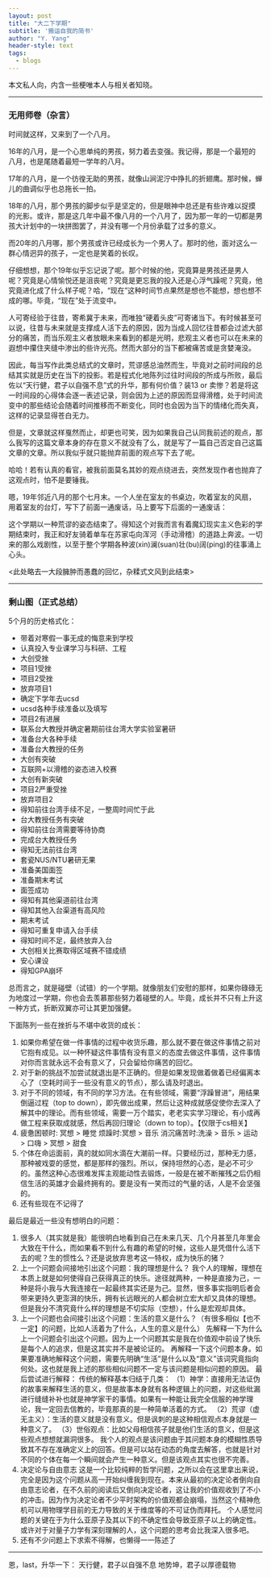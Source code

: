 ```yaml
---
layout: post
title: "大二下学期"
subtitle: '搬运自我的简书'
author: "Y. Yang"
header-style: text
tags:
  - blogs
---
```


本文私人向，内含一些梗唯本人与相关者知晓。

---

### 无用师卷（杂言）

时间就这样，又来到了一个八月。

16年的八月，是一个心思单纯的男孩，努力着去变强。我记得，那是一个最短的八月，也是尾随着最短一学年的八月。

17年的八月，是一个彷徨无助的男孩，就像山涧泥泞中挣扎的折翅鹰。那时候，蝉儿的曲调似乎也总拖长一拍。

18年的八月，那个男孩的脚步似乎是坚定的，但是眼神中总还是有些许难以捉摸的光影。或许，那是这几年中最不像八月的一个八月了，因为那一年的一切都是男孩大计划中的一块拼图罢了，并没有哪一个月份承载了过多的意义。

而20年的八月哪，那个男孩或许已经成长为一个男人了。那时的他，面对这么一群心情迥异的孩子，一定也是笑着的长叹。

仔细想想，那个19年似乎忘记说了呢。那个时候的他，究竟算是男孩还是男人呢？究竟是心情愉悦还是沮丧呢？究竟是更忘我的投入还是心浮气躁呢？究竟，他究竟进化成了什么样子呢？哈，“现在”这种时间节点果然是想也不能想，想也想不成的哪。毕竟，“现在”处于流变中。

人可寄经验于往昔，寄希冀于未来，而唯独“硬着头皮”可寄诸当下。有时候甚至可以说，往昔与未来就是支撑成人活下去的原因，因为当成人回忆往昔都会过滤大部分的痛苦，而当乐观主义者放眼未来看到的都是光明，悲观主义者也可以在未来的遐想中攥住夹缝中渗出的些许光亮。然而大部分的当下都被痛苦或是贪婪淹没。

因此，每当写作此类总结式的文章时，荒谬感总油然而生，毕竟对之前时间段的总结其实就是历史在当下的投影。若是程式化地陈列过往时间段的所成与所败，最后佐以“天行健，君子以自强不息”式的升华，那有何价值？装13 or 卖惨？若是将这一时间段的心得体会逐一表述记录，则会因为上述的原因而显得滑稽，处于时间流变中的那些结论会随着时间推移而不断变化，同时也会因为当下的情绪化而失真，这样的记录显得苍白无力。

但是，文章就这样戛然而止，却更也可笑，因为如果我自己认同我前述的观点，那么我写的这篇文章本身的存在意义不就没有了么，就是写了一篇自己否定自己这篇文章的文章。所以我似乎就只能抛弃前面的观点写下去了呢。

哈哈！若有认真的看官，被我前面莫名其妙的观点绕进去，突然发现作者也抛弃了这观点时，怕不是要锤我。

嗯，19年邻近八月的那个七月末。一个人坐在室友的书桌边，吹着室友的风扇，用着室友的台灯，写下了前面一通废话，马上要写下后面的一通废话：

这个学期以一种荒谬的姿态结束了。得知这个对我而言有着魔幻现实主义色彩的学期结束时，我正和好友骑着单车在苏家屯向浑河（手动滑稽）的道路上奔波。一切来的那么戏剧性，以至于整个学期各种波(xin)澜(suan)壮(bu)阔(ping)的往事涌上心头。

<此处略去一大段臃肿而愚蠢的回忆，杂糅式文风到此结束>

---

### 剩山图（正式总结）

5个月的历史格式化：
- 带着对寒假一事无成的悔意来到学校
- 认真投入专业课学习与科研、工程
- 大创受挫
- 项目1受挫
- 项目2受挫
- 放弃项目1
- 确定下学年去ucsd
- ucsd各种手续准备以及填写
- 项目2有进展
- 联系台大教授并确定暑期前往台湾大学实验室暑研
- 准备台大各种手续
- 准备台大教授的任务
- 大创有突破
- 互联网+以滑稽的姿态进入校赛
- 大创有新突破
- 项目2严重受挫
- 放弃项目2
- 得知前往台湾手续不足，一整周时间忙于此
- 台大教授任务有突破
- 得知前往台湾需要等待协商
- 完成台大教授任务
- 得知无法前往台湾
- 套瓷NUS/NTU暑研无果
- 准备美国面签
- 准备期末考试
- 面签成功
- 得知有其他渠道前往台湾
- 得知其他入台渠道有高风险
- 期末考试
- 得知可重复申请入台手续
- 得知时间不足，最终放弃入台
- 大创相关比赛取得区域赛不错成绩
- 安心课设
- 得知GPA崩坏

总而言之，就是碰壁（试错）的一个学期。就像朋友们安慰的那样，如果你碌碌无为地度过一学期，你也会去羡慕那些努力着碰壁的人。毕竟，成长并不只有上升这一种方式，折断双翼亦可让其更加强健。

下面陈列一些在挫折与不堪中收货的成长：
1. 如果你希望在做一件事情的过程中收货乐趣，那么就不要在做这件事情之前对它抱有成见。以一种怀疑这件事情有没有意义的态度去做这件事情，这件事情对你而言就永远不会有意义了，只会留给你痛苦的回忆。
2. 对于新的挑战不加尝试就退出是不正确的。但是如果发现做着做着已经偏离本心了（空耗时间于一些没有意义的节点），那么请及时退出。
3. 对于不同的领域，有不同的学习方法。在有些领域，需要“浮躁冒进”，用结果倒逼过程（top to down），即先做出成果，然后让这种成就感促使你去深入了解其中的理论。而有些领域，需要一万个踏实，老老实实学习理论，有小成再做工程来获取成就感，然后再回归理论（down to top）。【仅限于cs相关】
4. 疲惫困顿时: 冥想 > 睡觉
烦躁时:冥想 > 音乐
消沉痛苦时:洗澡 > 音乐 > 运动 > 口嗨 > 冥想 > 甜食
5. 个体在命运面前，真的就如同水滴在大潮前一样。只要经历过，那种无力感，那种被戏耍的感觉，都是那样的强烈。所以，保持坦然的心态，是必不可少的。虽然这种心态很难发挥主观能动性去锻炼，一般是在被不断摧残之后仍相信生活的英雄才会最终拥有的。要是没有一笑而过的气量的话，人是不会坚强的。
6. 还有些现在不记得了

最后是最近一些没有想明白的问题：
1. 很多人（其实就是我）能很明白地看到自己在未来几天、几个月甚至几年里会大致在干什么，而如果看不到什么有趣的希望的时候，这些人是凭借什么活下去的呢？生的惯性么？还是说放弃思考这一特权，成为快乐的猪？
2. 上一个问题会间接地引出这个问题：我的理想是什么？
我个人的理解，理想在本质上就是如何使得自己获得真正的快乐。途径就两种，一种是直接为己，一种是将小我与大我连接在一起最终其实还是为己。显然，很多事实指明后者会带来更持久更澎湃的快乐，拥有长远眼光的人都会树立宏大却又具体的理想。但是我分不清究竟什么样的理想是不切实际（空想），什么是宏观却具体。
3. 上一个问题也会间接引出这个问题：生活的意义是什么？（有很多相似【也不一定】的问题，比如人活着为了什么，人生的意义是什么）
先解释一下为什么上一个问题会引出这个问题。因为上一个问题其实是我在价值观中前设了快乐是每个人的追求，但是这其实并不是被论证的。
再解释一下这个问题本身。如果要准确地解释这个问题，需要先明确“生活”是什么以及“意义”该词究竟指向何处。这也就是我上述的那些相似问题不一定与该问题是相似问题的原因。
最后尝试进行解释：
传统的解释基本归结于几类：
（1）神学：直接用无法证伪的故事来解释生活的意义，但是故事本身就有各种逻辑上的问题，对这些纰漏进行缝缝补补也就是神学家干的事情。如果有一种能让我完全信服的神学理论，我一定回去信教的，毕竟那真的是一种简单活着的方式。
（2）荒谬（虚无主义）：生活的意义就是没有意义。但是讽刺的是这种相信观点本身就是一种意义了。
（3）世俗观点：比如父母相信孩子就是他们生活的意义，但是这些观点想想就漏洞很多。
我个人的观点是该问题由于其问题本身的模糊性质导致其不存在准确定义上的回答。但是可以站在动态的角度去解答，也就是针对不同的个体在每一个瞬间就会产生一种意义。但是该观点其实也很不完善。
4. 决定论与自由意志
这是一个比较纯粹的哲学问题，之所以会在这里拿出来说，完全是因为这个问题从高一开始纠缠我到现在。本来从最初的决定论者倒向自由意志论者，在不久前的阅读后又倒向决定论者，这让我的价值观收到了不小的冲击。因为作为决定论者不少平时架构的价值观都会崩塌，当然这个精神危机可以用物理学目前的无力导致的关于维度等的不可证伪而拜托。
个人感觉问题的关键在于为什么亚原子及其以下的不确定性会导致亚原子以上的确定性。或许对于对量子力学有深刻理解的人，这个问题的思考会比我深入很多吧。
5. 还有不少问题上下求索不得解，也懒得一一陈述了


---

恩，last，升华一下：
天行健，君子以自强不息
地势坤，君子以厚德载物
